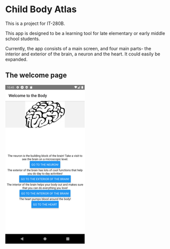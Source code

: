 # Child Body Atlas
This is a project for IT-280B.


This app is designed to be a learning tool for late elementary or early middle school students. 

Currently, the app consists of a main screen, and four main parts- the interior and exterior of the brain, a neuron and the heart. It could easily be expanded. 


<h2>The welcome page</h2>
<img src="./UseExamples/NavigationScreenshot.png" height=500>
